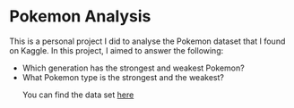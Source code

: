 # Pokemon Analysis
This is a personal project I did to analyse the Pokemon dataset that I found on Kaggle. In this project, I aimed to answer the following: <br>
<ul>
<li>Which generation has the strongest and weakest Pokemon?</li>
<li>What Pokemon type is the strongest and the weakest?</li>

You can find the data set [here](https://www.kaggle.com/datasets/rounakbanik/pokemon)
